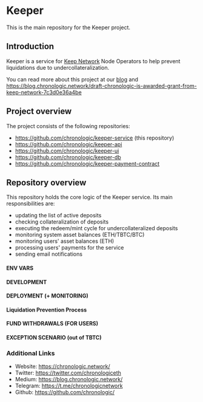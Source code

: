 # Keeper

This is the main repository for the Keeper project.

## Introduction

Keeper is a service for [Keep Network](https://keep.network/) Node Operators to help prevent liquidations due to undercollateralization.

You can read more about this project at our [blog](https://blog.chronologic.network/) and https://blog.chronologic.network/draft-chronologic-is-awarded-grant-from-keep-network-7c3d0e36a4be

## Project overview

The project consists of the following repositories:

- https://github.com/chronologic/keeper-service (this repository)
- https://github.com/chronologic/keeper-api
- https://github.com/chronologic/keeper-ui
- https://github.com/chronologic/keeper-db
- https://github.com/chronologic/keeper-payment-contract

## Repository overview

This repository holds the core logic of the Keeper service.
Its main responsibilities are:

- updating the list of active deposits
- checking collateralization of deposits
- executing the redeem/mint cycle for undercollateralized deposits
- monitoring system asset balances (ETH/TBTC/BTC)
- monitoring users' asset balances (ETH)
- processing users' payments for the service
- sending email notifications

#### ENV VARS

#### DEVELOPMENT

#### DEPLOYMENT (+ MONITORING)

#### Liquidation Prevention Process

#### FUND WITHDRAWALS (FOR USERS)

#### EXCEPTION SCENARIO (out of TBTC)

### Additional Links

- Website: https://chronologic.network/
- Twitter: https://twitter.com/chronologiceth
- Medium: https://blog.chronologic.network/
- Telegram: https://t.me/chronologicnetwork
- Github: https://github.com/chronologic/
